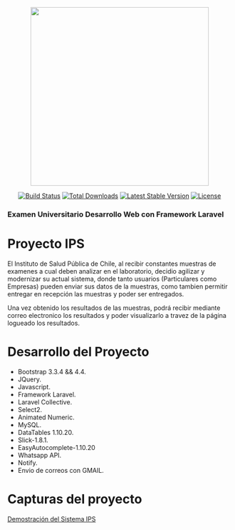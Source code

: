 <p align="center"><img src="https://res.cloudinary.com/dtfbvvkyp/image/upload/v1566331377/laravel-logolockup-cmyk-red.svg" width="400"></p>

<p align="center">
<a href="https://travis-ci.org/laravel/framework"><img src="https://travis-ci.org/laravel/framework.svg" alt="Build Status"></a>
<a href="https://packagist.org/packages/laravel/framework"><img src="https://poser.pugx.org/laravel/framework/d/total.svg" alt="Total Downloads"></a>
<a href="https://packagist.org/packages/laravel/framework"><img src="https://poser.pugx.org/laravel/framework/v/stable.svg" alt="Latest Stable Version"></a>
<a href="https://packagist.org/packages/laravel/framework"><img src="https://poser.pugx.org/laravel/framework/license.svg" alt="License"></a>
</p>

### Examen Universitario Desarrollo Web con Framework Laravel
# Proyecto IPS
El Instituto de Salud Pública de Chile, al recibir constantes muestras de examenes a cual deben analizar en el laboratorio, decidio agilizar y modernizar su actual sistema, donde tanto usuarios (Particulares como Empresas) pueden enviar sus datos de la muestras, como tambien permitir entregar en recepción las muestras y poder ser entregados.

Una vez obtenido los resultados de las muestras, podrá recibir mediante correo electronico los resultados y poder visualizarlo a travez de la página logueado los resultados.
# Desarrollo del Proyecto
* Bootstrap 3.3.4 && 4.4.
* JQuery.
* Javascript.
* Framework Laravel.
* Laravel Collective.
* Select2.
* Animated Numeric.
* MySQL.
* DataTables 1.10.20.
* Slick-1.8.1.
* EasyAutocomplete-1.10.20
* Whatsapp API.
* Notify.
* Envio de correos con GMAIL.
# Capturas del proyecto
[Demostración del Sistema IPS](https://youtu.be/fORWWpW5OOM)
